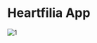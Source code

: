 # Heartfilia App

![1](https://user-images.githubusercontent.com/98099518/203458595-ce0fe22e-0f3d-4336-8518-e7bd91e5b186.png)
